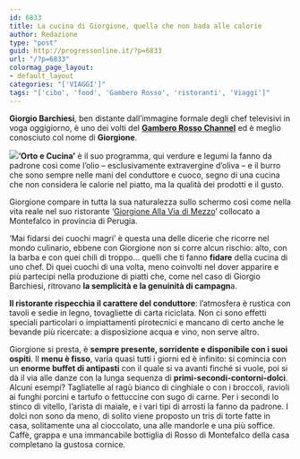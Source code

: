 ```yaml
---
id: 6833
title: La cucina di Giorgione, quella che non bada alle calorie
author: Redazione
type: "post"
guid: http://progressonline.it/?p=6833
url: "/?p=6833"
colormag_page_layout:
- default_layout
categories: "['VIAGGI']"
tags: "['cibo', 'food', 'Gambero Rosso', 'ristoranti', 'Viaggi']"
---
```


**Giorgio Barchiesi**, ben distante dall’immagine formale degli chef televisivi in voga oggigiorno, è uno dei volti del [**Gambero Rosso Channel**](https://www.gamberorosso.it/it/channel) ed è meglio conosciuto col nome di **Giorgione**.

**![](https://progressonline.it/wp-content/uploads/2017/10/thumb-300x199.jpg)‘Orto e Cucina’** è il suo programma, qui verdure e legumi la fanno da padrone così come l’olio – esclusivamente extravergine d’oliva – e il burro che sono sempre nelle mani del conduttore e cuoco, segno di una cucina che non considera le calorie nel piatto, ma la qualità dei prodotti e il gusto.

Giorgione compare in tutta la sua naturalezza sullo schermo così come nella vita reale nel suo ristorante ‘[Giorgione Alla Via di Mezzo](https://www.ristoranteallaviadimezzo.it/)’ collocato a Montefalco in provincia di Perugia.

‘Mai fidarsi dei cuochi magri’ è questa una delle dicerie che ricorre nel mondo culinario, ebbene con Giorgione non si corre alcun rischio: alto, con la barba e con quei chili di troppo… quelli che ti fanno **fidare** della cucina di uno chef. Di quei cuochi di una volta, meno coinvolti nel dover apparire e più partecipi nella produzione di piatti che, come nel caso di Giorgio Barchiesi, ritrovano **la semplicità e la genuinità di campagn**a.

**Il ristorante rispecchia il carattere del conduttore**: l’atmosfera è rustica con tavoli e sedie in legno, tovagliette di carta riciclata. Non ci sono effetti speciali particolari o impiattamenti pirotecnici e mancano di certo anche le bevande più ricercate: a disposizione acqua e vino, non serve altro.

Giorgione si presta, è **sempre presente, sorridente e disponibile con i suoi ospiti**. Il **menu è fisso**, varia quasi tutti i giorni ed è infinito: si comincia con un **enorme buffet di antipasti** con il quale si va avanti finché si vuole, poi si dà il via alle danze con la lunga sequenza di **primi-secondi-contorni-dolci**. Alcuni esempi? Tagliatelle al ragù bianco di cinghiale o con i broccoli, ravioli ai funghi porcini e tartufo o fettuccine con sugo di carne. Per i secondi lo stinco di vitello, l’arista di maiale, e i vari tipi di arrosti la fanno da padrone. I dolci non sono da meno, di solito viene proposto un tris di torte fatte in casa, solitamente una al cioccolato, una alle mandorle e una più soffice. Caffè, grappa e una immancabile bottiglia di Rosso di Montefalco della casa completano la gustosa cornice.